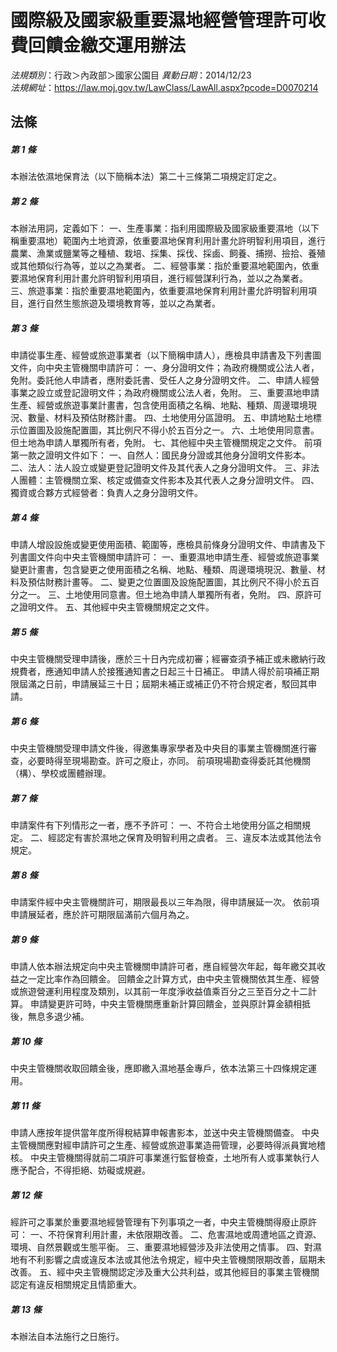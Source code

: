 # 國際級及國家級重要濕地經營管理許可收費回饋金繳交運用辦法

*法規類別*：行政＞內政部＞國家公園目
*異動日期*：2014/12/23  
*法規網址*：https://law.moj.gov.tw/LawClass/LawAll.aspx?pcode=D0070214



## 法條
##### 第 1 條
本辦法依濕地保育法（以下簡稱本法）第二十三條第二項規定訂定之。

##### 第 2 條
本辦法用詞，定義如下：
一、生產事業：指利用國際級及國家級重要濕地（以下稱重要濕地）範圍內土地資源，依重要濕地保育利用計畫允許明智利用項目，進行農業、漁業或鹽業等之種植、栽培、採集、採伐、採鹵、飼養、捕撈、撿拾、養殖或其他類似行為等，並以之為業者。
二、經營事業：指於重要濕地範圍內，依重要濕地保育利用計畫允許明智利用項目，進行經營謀利行為，並以之為業者。
三、旅遊事業：指於重要濕地範圍內，依重要濕地保育利用計畫允許明智利用項目，進行自然生態旅遊及環境教育等，並以之為業者。

##### 第 3 條
申請從事生產、經營或旅遊事業者（以下簡稱申請人），應檢具申請書及下列書圖文件，向中央主管機關申請許可：
一、身分證明文件；為政府機關或公法人者，免附。委託他人申請者，應附委託書、受任人之身分證明文件。
二、申請人經營事業之設立或登記證明文件；為政府機關或公法人者，免附。
三、重要濕地申請生產、經營或旅遊事業計畫書，包含使用面積之名稱、地點、種類、周邊環境現況、數量、材料及預估財務計畫。
四、土地使用分區證明。
五、申請地點土地標示位置圖及設施配置圖，其比例尺不得小於五百分之一。
六、土地使用同意書。但土地為申請人單獨所有者，免附。
七、其他經中央主管機關規定之文件。
前項第一款之證明文件如下：
一、自然人：國民身分證或其他身分證明文件影本。
二、法人：法人設立或變更登記證明文件及其代表人之身分證明文件。
三、非法人團體：主管機關立案、核定或備查文件影本及其代表人之身分證明文件。
四、獨資或合夥方式經營者：負責人之身分證明文件。

##### 第 4 條
申請人增設設施或變更使用面積、範圍等，應檢具前條身分證明文件、申請書及下列書圖文件向中央主管機關申請許可：
一、重要濕地申請生產、經營或旅遊事業變更計畫書，包含變更之使用面積之名稱、地點、種類、周邊環境現況、數量、材料及預估財務計畫等。
二、變更之位置圖及設施配置圖，其比例尺不得小於五百分之一。
三、土地使用同意書。但土地為申請人單獨所有者，免附。
四、原許可之證明文件。
五、其他經中央主管機關規定之文件。

##### 第 5 條
中央主管機關受理申請後，應於三十日內完成初審；經審查須予補正或未繳納行政規費者，應通知申請人於接獲通知書之日起三十日補正。
申請人得於前項補正期限屆滿之日前，申請展延三十日；屆期未補正或補正仍不符合規定者，駁回其申請。

##### 第 6 條
中央主管機關受理申請文件後，得邀集專家學者及中央目的事業主管機關進行審查，必要時得至現場勘查。許可之廢止，亦同。
前項現場勘查得委託其他機關（構）、學校或團體辦理。

##### 第 7 條
申請案件有下列情形之一者，應不予許可：
一、不符合土地使用分區之相關規定。
二、經認定有害於濕地之保育及明智利用之虞者。
三、違反本法或其他法令規定。

##### 第 8 條
申請案件經中央主管機關許可，期限最長以三年為限，得申請展延一次。
依前項申請展延者，應於許可期限屆滿前六個月為之。

##### 第 9 條
申請人依本辦法規定向中央主管機關申請許可者，應自經營次年起，每年繳交其收益之一定比率作為回饋金。
回饋金之計算方式，由中央主管機關依其生產、經營或旅遊營運利用程度及類別，以其前一年度淨收益值乘百分之三至百分之十二計算。
申請變更許可時，中央主管機關應重新計算回饋金，並與原計算金額相抵後，無息多退少補。

##### 第 10 條
中央主管機關收取回饋金後，應即繳入濕地基金專戶，依本法第三十四條規定運用。

##### 第 11 條
申請人應按年提供當年度所得稅結算申報書影本，並送中央主管機關備查。
中央主管機關應對經申請許可之生產、經營或旅遊事業造冊管理，必要時得派員實地稽核。
中央主管機關得就前二項許可事業進行監督檢查，土地所有人或事業執行人應予配合，不得拒絕、妨礙或規避。

##### 第 12 條
經許可之事業於重要濕地經營管理有下列事項之一者，中央主管機關得廢止原許可：
一、不符保育利用計畫，未依限期改善。
二、危害濕地或周遭地區之資源、環境、自然景觀或生態平衡。
三、重要濕地經營涉及非法使用之情事。
四、對濕地有不利影響之虞或違反本法或其他法令規定，經中央主管機關限期改善，屆期未改善。
五、經中央主管機關認定涉及重大公共利益，或其他經目的事業主管機關認定有違反相關規定且情節重大。

##### 第 13 條
本辦法自本法施行之日施行。


